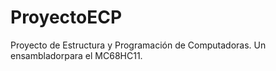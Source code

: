 # ProyectoECP
Proyecto de Estructura y Programación de Computadoras. Un ensambladorpara el MC68HC11.
